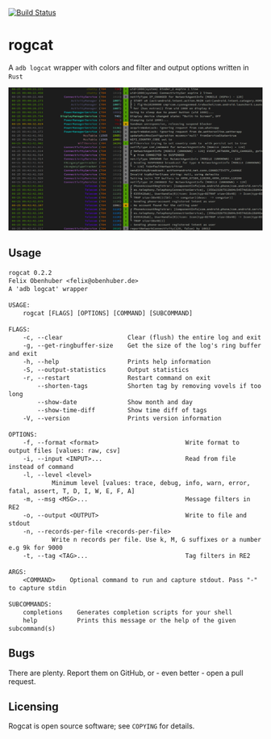 [![Build Status](https://travis-ci.org/flxo/rogcat.png)](https://travis-ci.org/flxo/rogcat)
# rogcat


A ``adb logcat`` wrapper with colors and filter and output options written in `Rust`

![Screenshot](/screenshot.png)

## Usage

```
rogcat 0.2.2
Felix Obenhuber <felix@obenhuber.de>
A 'adb logcat' wrapper

USAGE:
    rogcat [FLAGS] [OPTIONS] [COMMAND] [SUBCOMMAND]

FLAGS:
    -c, --clear                  Clear (flush) the entire log and exit
    -g, --get-ringbuffer-size    Get the size of the log's ring buffer and exit
    -h, --help                   Prints help information
    -S, --output-statistics      Output statistics
    -r, --restart                Restart command on exit
        --shorten-tags           Shorten tag by removing vovels if too long
        --show-date              Show month and day
        --show-time-diff         Show time diff of tags
    -V, --version                Prints version information

OPTIONS:
    -f, --format <format>                        Write format to output files [values: raw, csv]
    -i, --input <INPUT>...                       Read from file instead of command
    -l, --level <level>
            Minimum level [values: trace, debug, info, warn, error, fatal, assert, T, D, I, W, E, F, A]
    -m, --msg <MSG>...                           Message filters in RE2
    -o, --output <OUTPUT>                        Write to file and stdout
    -n, --records-per-file <records-per-file>
            Write n records per file. Use k, M, G suffixes or a number e.g 9k for 9000
    -t, --tag <TAG>...                           Tag filters in RE2

ARGS:
    <COMMAND>    Optional command to run and capture stdout. Pass "-" to capture stdin

SUBCOMMANDS:
    completions    Generates completion scripts for your shell
    help           Prints this message or the help of the given subcommand(s)
```
## Bugs

There are plenty. Report them on GitHub, or - even better - open a pull request.

## Licensing

Rogcat is open source software; see ``COPYING`` for details.
